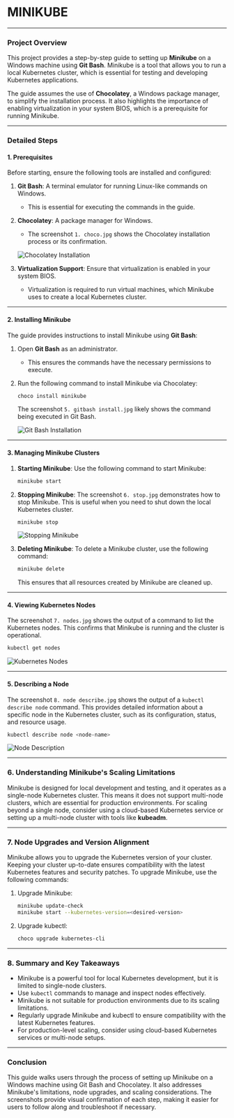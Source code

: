 # MINIKUBE

---

### **Project Overview**
This project provides a step-by-step guide to setting up **Minikube** on a Windows machine using **Git Bash**. Minikube is a tool that allows you to run a local Kubernetes cluster, which is essential for testing and developing Kubernetes applications.

The guide assumes the use of **Chocolatey**, a Windows package manager, to simplify the installation process. It also highlights the importance of enabling virtualization in your system BIOS, which is a prerequisite for running Minikube.

---

### **Detailed Steps**

#### **1. Prerequisites**
Before starting, ensure the following tools are installed and configured:

1. **Git Bash**: A terminal emulator for running Linux-like commands on Windows.
   - This is essential for executing the commands in the guide.
   
2. **Chocolatey**: A package manager for Windows.
   - The screenshot `1. choco.jpg` shows the Chocolatey installation process or its confirmation.

   ![Chocolatey Installation](./img/1.%20choco.jpg)

3. **Virtualization Support**: Ensure that virtualization is enabled in your system BIOS.
   - Virtualization is required to run virtual machines, which Minikube uses to create a local Kubernetes cluster.

---

#### **2. Installing Minikube**
The guide provides instructions to install Minikube using **Git Bash**:

1. Open **Git Bash** as an administrator.
   - This ensures the commands have the necessary permissions to execute.

2. Run the following command to install Minikube via Chocolatey:
   ```bash
   choco install minikube
   ```

   The screenshot `5. gitbash install.jpg` likely shows the command being executed in Git Bash.

   ![Git Bash Installation](./img/5.%20gitbash%20install.jpg)

---

#### **3. Managing Minikube Clusters**
1. **Starting Minikube**:
   Use the following command to start Minikube:
   ```bash
   minikube start
   ```

2. **Stopping Minikube**:
   The screenshot `6. stop.jpg` demonstrates how to stop Minikube. This is useful when you need to shut down the local Kubernetes cluster.
   ```bash
   minikube stop
   ```

   ![Stopping Minikube](./img/6.%20stop.jpg)

3. **Deleting Minikube**:
   To delete a Minikube cluster, use the following command:
   ```bash
   minikube delete
   ```
   This ensures that all resources created by Minikube are cleaned up.

---

#### **4. Viewing Kubernetes Nodes**
The screenshot `7. nodes.jpg` shows the output of a command to list the Kubernetes nodes. This confirms that Minikube is running and the cluster is operational.

   ```bash
   kubectl get nodes
   ```

   ![Kubernetes Nodes](./img/7.%20nodes.jpg)

---

#### **5. Describing a Node**
The screenshot `8. node describe.jpg` shows the output of a `kubectl describe node` command. This provides detailed information about a specific node in the Kubernetes cluster, such as its configuration, status, and resource usage.

   ```bash
   kubectl describe node <node-name>
   ```

   ![Node Description](./img/8.%20node%20describe.jpg)

---

### **6. Understanding Minikube's Scaling Limitations**
Minikube is designed for local development and testing, and it operates as a single-node Kubernetes cluster. This means it does not support multi-node clusters, which are essential for production environments. For scaling beyond a single node, consider using a cloud-based Kubernetes service or setting up a multi-node cluster with tools like **kubeadm**.

---

### **7. Node Upgrades and Version Alignment**
Minikube allows you to upgrade the Kubernetes version of your cluster. Keeping your cluster up-to-date ensures compatibility with the latest Kubernetes features and security patches. To upgrade Minikube, use the following commands:

1. Upgrade Minikube:
   ```bash
   minikube update-check
   minikube start --kubernetes-version=<desired-version>
   ```

2. Upgrade kubectl:
   ```bash
   choco upgrade kubernetes-cli
   ```

---

### **8. Summary and Key Takeaways**
- Minikube is a powerful tool for local Kubernetes development, but it is limited to single-node clusters.
- Use `kubectl` commands to manage and inspect nodes effectively.
- Minikube is not suitable for production environments due to its scaling limitations.
- Regularly upgrade Minikube and kubectl to ensure compatibility with the latest Kubernetes features.
- For production-level scaling, consider using cloud-based Kubernetes services or multi-node setups.

---

### **Conclusion**
This guide walks users through the process of setting up Minikube on a Windows machine using Git Bash and Chocolatey. It also addresses Minikube's limitations, node upgrades, and scaling considerations. The screenshots provide visual confirmation of each step, making it easier for users to follow along and troubleshoot if necessary.